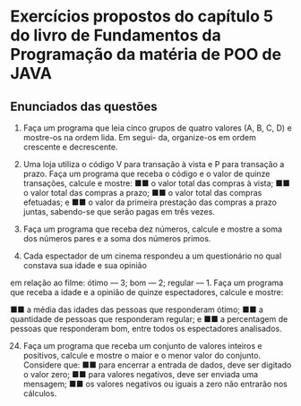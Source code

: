 # Exercícios propostos do capítulo 5 do livro de Fundamentos da Programação da matéria de POO de JAVA

## Enunciados das questões
1. Faça um programa que leia cinco grupos de quatro valores (A, B, C, D) e mostre-os na ordem lida. Em segui-
da, organize-os em ordem crescente e decrescente.

6. Uma loja utiliza o código V para transação à vista e P para transação a prazo. Faça um programa que receba
o código e o valor de quinze transações, calcule e mostre:
■■ o valor total das compras à vista;
■■ o valor total das compras a prazo;
■■ o valor total das compras efetuadas; e
■■ o valor da primeira prestação das compras a prazo juntas, sabendo-se que serão pagas em três vezes.

10. Faça um programa que receba dez números, calcule e mostre a soma dos números pares e a soma dos
números primos.

14. Cada espectador de um cinema respondeu a um questionário no qual constava sua idade e sua opinião

em relação ao filme: ótimo — 3; bom — 2; regular — 1. Faça um programa que receba a idade e a opinião de quinze espectadores, calcule e mostre:

■■ a média das idades das pessoas que responderam ótimo;
■■ a quantidade de pessoas que responderam regular; e
■■ a percentagem de pessoas que responderam bom, entre todos os espectadores analisados.

24. Faça um programa que receba um conjunto de valores inteiros e positivos, calcule e mostre o maior e o
menor valor do conjunto. Considere que:
■■ para encerrar a entrada de dados, deve ser digitado o valor zero;
■■ para valores negativos, deve ser enviada uma mensagem;
■■ os valores negativos ou iguais a zero não entrarão nos cálculos.
